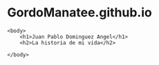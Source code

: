 # GordoManatee.github.io
<html>
    <head>
        <title>Mi primera página web</title>
        <meta charset="UTF-8">
    </head>

    <body>
        <h1>Juan Pablo Dominguez Angel</h1>
        <h2>La historia de mi vida</h2>

    </body>
</html>
